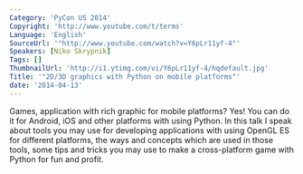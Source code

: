 ```yaml
---
Category: 'PyCon US 2014'
Copyright: 'http://www.youtube.com/t/terms'
Language: 'English'
SourceUrl: '"http://www.youtube.com/watch?v=Y6pLr11yf-4"'
Speakers: [Niko Skrypnik]
Tags: []
ThumbnailUrl: 'http://i1.ytimg.com/vi/Y6pLr11yf-4/hqdefault.jpg'
Title: '"2D/3D graphics with Python on mobile platforms"'
date: '2014-04-13'
---
```

Games, application with rich graphic for mobile platforms? Yes! You can do it for Android, iOS and other platforms with using Python. In this talk I speak about tools you may use for developing applications with using OpenGL ES for different platforms, the ways and concepts which are used in those tools, some tips and tricks you may use to make a cross-platform game with Python for fun and profit.